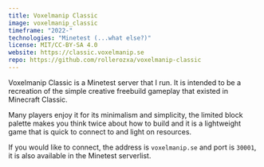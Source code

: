 ```yaml
---
title: Voxelmanip Classic
image: voxelmanip_classic
timeframe: "2022-"
technologies: "Minetest (...what else?)"
license: MIT/CC-BY-SA 4.0
website: https://classic.voxelmanip.se
repo: https://github.com/rollerozxa/voxelmanip-classic
---
```


Voxelmanip Classic is a Minetest server that I run. It is intended to be a recreation of the simple creative freebuild gameplay that existed in Minecraft Classic.

Many players enjoy it for its minimalism and simplicity, the limited block palette makes you think twice about how to build and it is a lightweight game that is quick to connect to and light on resources.

If you would like to connect, the address is `voxelmanip.se` and port is `30001`, it is also available in the Minetest serverlist.
